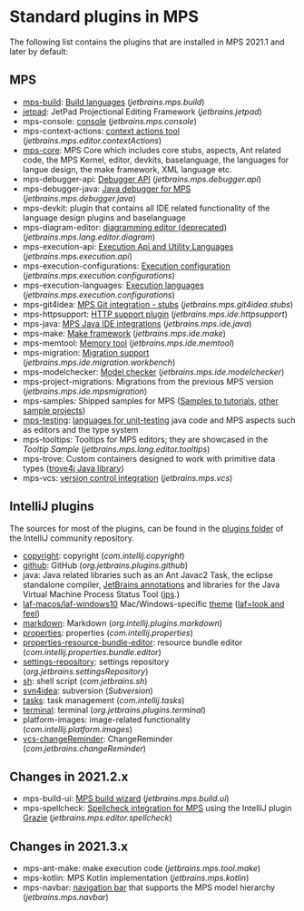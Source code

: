 # Standard plugins in MPS

The following list contains the plugins that are installed in MPS 2021.1 and later by default:

## MPS 

- [mps-build](https://plugins.jetbrains.com/plugin/7078-mps-build-languages): [Build languages](https://www.jetbrains.com/help/mps/build-language.html) (*jetbrains.mps.build*)
- [jetpad](https://github.com/JetBrains/jetpad-projectional-open-source): JetPad Projectional Editing Framework (*jetbrains.jetpad*)
- mps-console: [console](https://www.jetbrains.com/help/mps/mps-console.html) (*jetbrains.mps.console*)
- mps-context-actions: [context actions tool](https://www.jetbrains.com/help/mps/context-actions-tool.html) (*jetbrains.mps.editor.contextActions*)
- [mps-core](https://plugins.jetbrains.com/plugin/7075-mps-core): MPS Core which includes core stubs, aspects, Ant related code, the MPS Kernel, editor, devkits, baselanguage, the languages for langue design, the make framework, XML language etc.
- mps-debugger-api: [Debugger API](https://www.jetbrains.com/help/mps/debugger-api.html) (*jetbrains.mps.debugger.api*)
- mps-debugger-java: [Java debugger for MPS](https://www.jetbrains.com/help/mps/using-mps-debugger.html) (*jetbrains.mps.debugger.java*)
- mps-devkit: plugin that contains all IDE related functionality of the language design plugins and baselanguage
- mps-diagram-editor: [diagramming editor (deprecated)](https://www.jetbrains.com/help/mps/diagramming-editor.html) (*jetbrains.mps.lang.editor.diagram*)
- mps-execution-api: [Execution Api and Utility Languages](https://www.jetbrains.com/help/mps/run-configurations.html) (*jetbrains.mps.execution.api*)
- mps-execution-configurations: [Execution configuration](https://www.jetbrains.com/help/mps/run-configurations.html#configurations) (*jetbrains.mps.execution.configurations*)
- mps-execution-languages: [Execution languages](https://www.jetbrains.com/help/mps/run-configurations.html) (*jetbrains.mps.execution.configurations*)
- mps-git4idea: [MPS Git integration - stubs](https://github.com/JetBrains/intellij-community/tree/master/plugins/git4idea/src/git4idea) (*jetbrains.mps.git4idea.stubs*)
- mps-httpsupport: [HTTP support plugin](https://www.jetbrains.com/help/mps/http-support-plugin.html) (*jetbrains.mps.ide.httpsupport*)
- mps-java: [MPS Java IDE integrations](https://www.jetbrains.com/help/mps/using-mps-inside-intellij-idea.html) (*jetbrains.mps.ide.java*)
- mps-make: [Make framework](https://www.jetbrains.com/help/mps/howto-integrating-into-the-mps-make-framework.html) (*jetbrains.mps.ide.make*)
- mps-memtool: [Memory tool](https://www.jetbrains.com/help/mps/status-bar.html#:~:text=shows%20the%20current%20heap%20level%20and%20memory%20usage) (*jetbrains.mps.ide.memtool*)
- mps-migration: [Migration support](https://www.jetbrains.com/help/mps/migrations.html) (*jetbrains.mps.ide.migration.workbench*)
- mps-modelchecker: [Model checker](https://www.jetbrains.com/help/mps/typesystem.html) (*jetbrains.mps.ide.modelchecker*)
- mps-project-migrations: Migrations from the previous MPS version (*jetbrains.mps.ide.mpsmigration*)
- mps-samples: Shipped samples for MPS ([Samples to tutorials](https://www.jetbrains.com/help/mps/fast-track-to-mps.html#samplestotutorials:), [other sample projects](https://www.jetbrains.com/help/mps/fast-track-to-mps.html#othersampleprojects))
- [mps-testing](https://plugins.jetbrains.com/plugin/9750-mps-testing): [languages for unit-testing](https://www.jetbrains.com/help/mps/testing-languages.html) java code and MPS aspects such as editors and the type system
- mps-tooltips: Tooltips for MPS editors; they are showcased in the *Tooltip Sample* (*jetbrains.mps.lang.editor.tooltips*)
- mps-trove: Custom containers designed to work with primitive data types ([trove4j Java library](https://trove4j.sourceforge.net/html/overview.html))
- mps-vcs: [version control integration](https://www.jetbrains.com/help/mps/version-control-integration.html) (*jetbrains.mps.vcs*)

## IntelliJ plugins

The sources for most of the plugins, can be found in the [plugins folder](https://github.com/JetBrains/intellij-community/tree/master/plugins) of the IntelliJ community repository.

- [copyright](https://plugins.jetbrains.com/plugin/13114-copyright): copyright (*com.intellij.copyright*)
- [github](https://plugins.jetbrains.com/plugin/13115-github): GitHub (*org.jetbrains.plugins.github*)
- java: Java related libraries such as an Ant Javac2 Task, the eclipse standalone compiler, [JetBrains annotations](https://www.jetbrains.com/help/idea/annotating-source-code.html#bundled-annotations) and libraries for the Java Virtual Machine Process Status Tool ([jps](https://docs.oracle.com/javase/7/docs/technotes/tools/share/jps.html).)
- [laf-macos/laf-windows10](https://blog.jetbrains.com/idea/2020/04/ui-secrets-customize-the-appearance-of-intellij-idea/) Mac/Windows-specific [theme](https://blog.jetbrains.com/idea/2020/04/ui-secrets-customize-the-appearance-of-intellij-idea/) ([laf=look and feel](https://docs.oracle.com/javase/tutorial/uiswing/lookandfeel/plaf.html))
- [markdown](https://plugins.jetbrains.com/plugin/7793-markdown): Markdown (*org.intellij.plugins.markdown*)
- [properties](https://plugins.jetbrains.com/plugin/11594-properties): properties (*com.intellij.properties*)
- [properties-resource-bundle-editor](https://plugins.jetbrains.com/plugin/17035-resource-bundle-editor): resource bundle editor (*com.intellij.properties.bundle.editor*)
- [settings-repository](https://plugins.jetbrains.com/plugin/7566-settings-repository): settings repository (*org.jetbrains.settingsRepository*)
- [sh](https://plugins.jetbrains.com/plugin/13122-shell-script): shell script (*com.jetbrains.sh*)
- [svn4idea](https://plugins.jetbrains.com/plugin/11553-subversion): subversion (*Subversion*)
- [tasks](https://plugins.jetbrains.com/plugin/11545-task-management): task management (*com.intellij.tasks*)
- [terminal](https://plugins.jetbrains.com/plugin/13123-terminal): terminal (*org.jetbrains.plugins.terminal*)
- platform-images: image-related functionality (*com.intellij.platform.images*)
- [vcs-changeReminder](https://plugins.jetbrains.com/plugin/13124-changereminder): ChangeReminder (*com.jetbrains.changeReminder*)

## Changes in 2021.2.x

- mps-build-ui: [MPS build wizard](https://www.jetbrains.com/help/mps/building-standalone-ides-for-your-languages.html#thewizardway) (*jetbrains.mps.build.ui*)
- mps-spellcheck: [Spellcheck integration for MPS](https://www.jetbrains.com/help/mps/spellchecking.html) using the IntelliJ plugin [Grazie](https://blog.jetbrains.com/idea/2019/11/meet-grazie-the-ultimate-spelling-grammar-and-style-checker-for-intellij-idea/) (*jetbrains.mps.editor.spellcheck*)

## Changes in 2021.3.x

- mps-ant-make: make execution code (*jetbrains.mps.tool.make*)
- mps-kotlin: MPS Kotlin implementation (*jetbrains.mps.kotlin*)
- mps-navbar: [navigation bar](https://www.jetbrains.com/help/idea/guided-tour-around-the-user-interface.html#navigation-bar) that supports the MPS model hierarchy (*jetbrains.mps.navbar*)